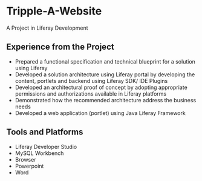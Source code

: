 # Tripple-A-Website

A Project in Liferay Development

## Experience from the Project

- Prepared a functional specification and technical blueprint for a solution using Liferay
- Developed a solution architecture using Liferay portal by developing the content, portlets and backend using Liferay SDK/ IDE Plugins
- Developed an architectural proof of concept by adopting appropriate permissions and authorizations available in Liferay platforms
- Demonstrated how the recommended architecture address the business needs
- Developed a web application (portlet) using Java Liferay Framework

## Tools and Platforms

- Liferay Developer Studio
- MySQL Workbench
- Browser
- Powerpoint
- Word



